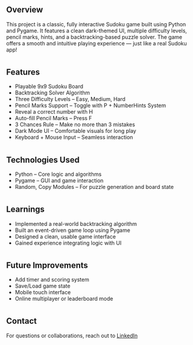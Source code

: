 ## Overview

This project is a classic, fully interactive Sudoku game built using Python and Pygame. It features a clean dark-themed UI, multiple difficulty levels, pencil marks, hints, and a backtracking-based puzzle solver. The game offers a smooth and intuitive playing experience — just like a real Sudoku app!

#

## **Features**

-  Playable 9x9 Sudoku Board
- Backtracking Solver Algorithm
-  Three Difficulty Levels – Easy, Medium, Hard
- Pencil Marks Support – Toggle with P + NumberHints System 
- Reveal a correct number with H
- Auto-fill Pencil Marks – Press F
- 3 Chances Rule – Make no more than 3 mistakes
- Dark Mode UI – Comfortable visuals for long play
- Keyboard + Mouse Input – Seamless interaction
#
 
## **Technologies Used**

- Python – Core logic and algorithms
- Pygame – GUI and game interaction
- Random, Copy Modules – For puzzle generation and board state

#

##  **Learnings**

- Implemented a real-world backtracking algorithm
- Built an event-driven game loop using Pygame
- Designed a clean, usable game interface
- Gained experience integrating logic with UI

#

##  Future Improvements

- Add timer and scoring system
- Save/Load game state
- Mobile touch interface
- Online multiplayer or leaderboard mode

#

## **Contact**

For questions or collaborations, reach out to [LinkedIn](https://www.linkedin.com/in/sneha-jain-899b581b1?lipi=urn%3Ali%3Apage%3Ad_flagship3_profile_view_base_contact_details%3B1lEgZjlIRkOfOLeaUEvDig%3D%3D)
